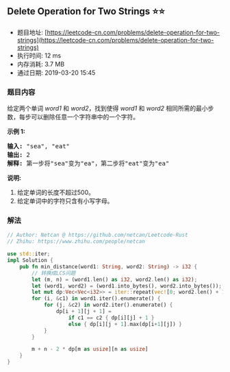 ## Delete Operation for Two Strings :star::star:
- 题目地址: [https://leetcode-cn.com/problems/delete-operation-for-two-strings](https://leetcode-cn.com/problems/delete-operation-for-two-strings)
- 执行时间: 12 ms 
- 内存消耗: 3.7 MB
- 通过日期: 2019-03-20 15:45

### 题目内容
<p>给定两个单词 <em>word1 </em>和 <em>word2</em>，找到使得 <em>word1 </em>和 <em>word2 </em>相同所需的最小步数，每步可以删除任意一个字符串中的一个字符。</p>

<p><strong>示例 1:</strong></p>

<pre>
<strong>输入:</strong> "sea", "eat"
<strong>输出:</strong> 2
<strong>解释:</strong> 第一步将"sea"变为"ea"，第二步将"eat"变为"ea"
</pre>

<p><strong>说明:</strong></p>

<ol>
	<li>给定单词的长度不超过500。</li>
	<li>给定单词中的字符只含有小写字母。</li>
</ol>


### 解法
```rust
// Author: Netcan @ https://github.com/netcan/Leetcode-Rust
// Zhihu: https://www.zhihu.com/people/netcan

use std::iter;
impl Solution {
    pub fn min_distance(word1: String, word2: String) -> i32 {
        // 转换成LCS问题
        let (m, n) = (word1.len() as i32, word2.len() as i32);
        let (word1, word2) = (word1.into_bytes(), word2.into_bytes());
        let mut dp:Vec<Vec<i32>> = iter::repeat(vec![0; word2.len() + 1]).take(word1.len() + 1).collect();
        for (i, &c1) in word1.iter().enumerate() {
            for (j, &c2) in word2.iter().enumerate() {
                dp[i + 1][j + 1] = 
                    if c1 == c2 { dp[i][j] + 1 }
                    else { dp[i][j + 1].max(dp[i+1][j]) }
            }
        }

        m + n - 2 * dp[m as usize][n as usize]
    }
}


```
